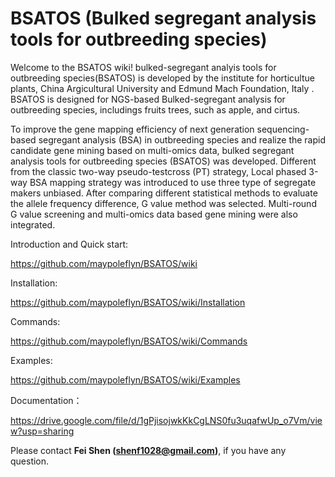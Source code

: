 # BSATOS (Bulked segregant analysis tools for outbreeding species)

Welcome to the BSATOS wiki! bulked-segregant analyis tools for outbreeding species(BSATOS) is developed by the institute for horticultue plants, China Argicultural University and Edmund Mach Foundation, Italy . BSATOS is designed for NGS-based Bulked-segregant analysis for outbreeding species, includings fruits trees, such as apple, and cirtus.

To improve the gene mapping efficiency of next generation sequencing-based segregant analysis (BSA) in outbreeding species and realize the rapid candidate gene mining based on multi-omics data, bulked segregant analysis tools for outbreeding species (BSATOS) was developed. Different from the classic two-way pseudo-testcross (PT) strategy, Local phased 3-way BSA mapping strategy was introduced to use three type of segregate makers unbiased. After comparing different statistical methods to evaluate the allele frequency difference, G value method was selected. Multi-round G value screening and multi-omics data based gene mining were also integrated.



Introduction and Quick start:

https://github.com/maypoleflyn/BSATOS/wiki

Installation:

https://github.com/maypoleflyn/BSATOS/wiki/Installation

Commands:

https://github.com/maypoleflyn/BSATOS/wiki/Commands

Examples:

https://github.com/maypoleflyn/BSATOS/wiki/Examples

Documentation：

https://drive.google.com/file/d/1gPjisojwkKkCgLNS0fu3uqafwUp_o7Vm/view?usp=sharing




Please contact **Fei Shen (shenf1028@gmail.com)**, if you have any question. 


